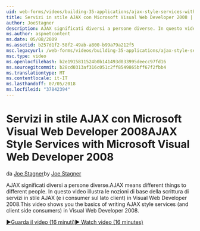```yaml
---
uid: web-forms/videos/building-35-applications/ajax-style-services-with-microsoft-visual-web-developer-2008
title: Servizi in stile AJAX con Microsoft Visual Web Developer 2008 | Microsoft Docs
author: JoeStagner
description: AJAX significati diversi a persone diverse. In questo video illustra i fondamenti della scrittura di servizi in stile AJAX (e i consumer sul lato client) Visual sviluppare App Web....
ms.author: aspnetcontent
ms.date: 05/08/2009
ms.assetid: b257d1f2-58f2-49ab-a800-b99a79a212f5
msc.legacyurl: /web-forms/videos/building-35-applications/ajax-style-services-with-microsoft-visual-web-developer-2008
msc.type: video
ms.openlocfilehash: b2e1915811524b0b141493d033995deecc97fd16
ms.sourcegitcommit: b28cd0313af316c051c2ff8549865bff67f2fbb4
ms.translationtype: MT
ms.contentlocale: it-IT
ms.lasthandoff: 07/05/2018
ms.locfileid: "37842394"
---
```

<a name="ajax-style-services-with-microsoft-visual-web-developer-2008"></a><span data-ttu-id="cbd4d-104">Servizi in stile AJAX con Microsoft Visual Web Developer 2008</span><span class="sxs-lookup"><span data-stu-id="cbd4d-104">AJAX Style Services with Microsoft Visual Web Developer 2008</span></span>
====================
<span data-ttu-id="cbd4d-105">da [Joe Stagner](https://github.com/JoeStagner)</span><span class="sxs-lookup"><span data-stu-id="cbd4d-105">by [Joe Stagner](https://github.com/JoeStagner)</span></span>

<span data-ttu-id="cbd4d-106">AJAX significati diversi a persone diverse.</span><span class="sxs-lookup"><span data-stu-id="cbd4d-106">AJAX means different things to different people.</span></span> <span data-ttu-id="cbd4d-107">In questo video illustra le nozioni di base della scrittura di servizi in stile AJAX (e i consumer sul lato client) in Visual Web Developer 2008.</span><span class="sxs-lookup"><span data-stu-id="cbd4d-107">This video shows you the basics of writing AJAX style services (and client side consumers) in Visual Web Developer 2008.</span></span>

[<span data-ttu-id="cbd4d-108">&#9654;Guarda il video (16 minuti)</span><span class="sxs-lookup"><span data-stu-id="cbd4d-108">&#9654; Watch video (16 minutes)</span></span>](https://channel9.msdn.com/Blogs/ASP-NET-Site-Videos/ajax-style-services-with-microsoft-visual-web-developer-2008)
